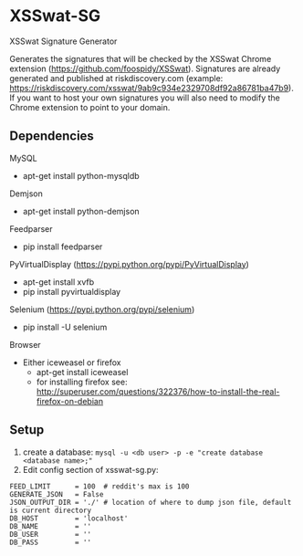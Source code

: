 # XSSwat-SG
XSSwat Signature Generator

Generates the signatures that will be checked by the XSSwat Chrome extension (https://github.com/foospidy/XSSwat). Signatures are already generated and published at riskdiscovery.com (example: https://riskdiscovery.com/xsswat/9ab9c934e2329708df92a86781ba47b9). If you want to host your own signatures you will also need to modify the Chrome extension to point to your domain.

## Dependencies
MySQL
- apt-get install python-mysqldb

Demjson
- apt-get install python-demjson

Feedparser
- pip install feedparser

PyVirtualDisplay (https://pypi.python.org/pypi/PyVirtualDisplay)
- apt-get install xvfb
- pip install pyvirtualdisplay

Selenium (https://pypi.python.org/pypi/selenium)
- pip install -U selenium

Browser
- Either iceweasel or firefox
  -  apt-get install iceweasel
  -  for installing firefox see: http://superuser.com/questions/322376/how-to-install-the-real-firefox-on-debian

## Setup
1. create a database: ```mysql -u <db user> -p -e "create database <database name>;"```
2. Edit config section of xsswat-sg.py:
```
FEED_LIMIT      = 100  # reddit's max is 100
GENERATE_JSON   = False
JSON_OUTPUT_DIR = './' # location of where to dump json file, default is current directory
DB_HOST         = 'localhost'
DB_NAME         = ''
DB_USER         = ''
DB_PASS         = ''
```



